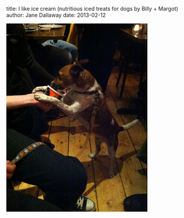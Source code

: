 
title: I like ice cream (nutritious iced treats for dogs by Billy + Margot)
author: Jane Dallaway
date: 2013-02-12

<div><a href="/media/Aphoto.JPG"><img width="374" src="/media/Aphoto.JPG.500.JPG" height="500"></img></a></div>


    